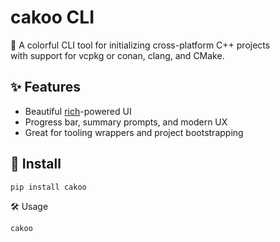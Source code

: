 # cakoo CLI

🔩 A colorful CLI tool for initializing cross-platform C++ projects  
with support for vcpkg or conan, clang, and CMake.

## ✨ Features
- Beautiful [rich](https://github.com/Textualize/rich)-powered UI
- Progress bar, summary prompts, and modern UX
- Great for tooling wrappers and project bootstrapping

## 🚀 Install

```bash
pip install cakoo
```

🛠️ Usage
```bash
cakoo

```

